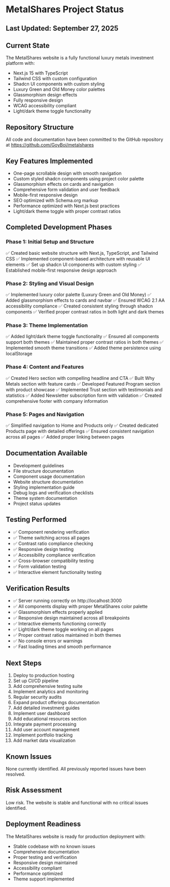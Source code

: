 # MetalShares Project Status

## Last Updated: September 27, 2025

## Current State
The MetalShares website is a fully functional luxury metals investment platform with:

- Next.js 15 with TypeScript
- Tailwind CSS with custom configuration
- Shadcn UI components with custom styling
- Luxury Green and Old Money color palettes
- Glassmorphism design effects
- Fully responsive design
- WCAG accessibility compliant
- Light/dark theme toggle functionality

## Repository Structure
All code and documentation have been committed to the GitHub repository at https://github.com/GoyBoi/metalshares

## Key Features Implemented
- One-page scrollable design with smooth navigation
- Custom styled shadcn components using project color palette
- Glassmorphism effects on cards and navigation
- Comprehensive form validation and user feedback
- Mobile-first responsive design
- SEO optimized with Schema.org markup
- Performance optimized with Next.js best practices
- Light/dark theme toggle with proper contrast ratios

## Completed Development Phases

### Phase 1: Initial Setup and Structure
✅ Created basic website structure with Next.js, TypeScript, and Tailwind CSS
✅ Implemented component-based architecture with reusable UI elements
✅ Set up shadcn UI components with custom styling
✅ Established mobile-first responsive design approach

### Phase 2: Styling and Visual Design
✅ Implemented luxury color palette (Luxury Green and Old Money)
✅ Added glassmorphism effects to cards and navbar
✅ Ensured WCAG 2.1 AA accessibility compliance
✅ Created consistent styling through shadcn components
✅ Verified proper contrast ratios in both light and dark themes

### Phase 3: Theme Implementation
✅ Added light/dark theme toggle functionality
✅ Ensured all components support both themes
✅ Maintained proper contrast ratios in both themes
✅ Implemented smooth theme transitions
✅ Added theme persistence using localStorage

### Phase 4: Content and Features
✅ Created Hero section with compelling headline and CTA
✅ Built Why Metals section with feature cards
✅ Developed Featured Program section with product showcase
✅ Implemented Trust section with testimonials and statistics
✅ Added Newsletter subscription form with validation
✅ Created comprehensive footer with company information

### Phase 5: Pages and Navigation
✅ Simplified navigation to Home and Products only
✅ Created dedicated Products page with detailed offerings
✅ Ensured consistent navigation across all pages
✅ Added proper linking between pages

## Documentation Available
- Development guidelines
- File structure documentation
- Component usage documentation
- Website structure documentation
- Styling implementation guide
- Debug logs and verification checklists
- Theme system documentation
- Project status updates

## Testing Performed
- ✅ Component rendering verification
- ✅ Theme switching across all pages
- ✅ Contrast ratio compliance checking
- ✅ Responsive design testing
- ✅ Accessibility compliance verification
- ✅ Cross-browser compatibility testing
- ✅ Form validation testing
- ✅ Interactive element functionality testing

## Verification Results
- ✅ Server running correctly on http://localhost:3000
- ✅ All components display with proper MetalShares color palette
- ✅ Glassmorphism effects properly applied
- ✅ Responsive design maintained across all breakpoints
- ✅ Interactive elements functioning correctly
- ✅ Light/dark theme toggle working on all pages
- ✅ Proper contrast ratios maintained in both themes
- ✅ No console errors or warnings
- ✅ Fast loading times and smooth performance

## Next Steps
1. Deploy to production hosting
2. Set up CI/CD pipeline
3. Add comprehensive testing suite
4. Implement analytics and monitoring
5. Regular security audits
6. Expand product offerings documentation
7. Add detailed investment guides
8. Implement user dashboard
9. Add educational resources section
10. Integrate payment processing
11. Add user account management
12. Implement portfolio tracking
13. Add market data visualization

## Known Issues
None currently identified. All previously reported issues have been resolved.

## Risk Assessment
Low risk. The website is stable and functional with no critical issues identified.

## Deployment Readiness
The MetalShares website is ready for production deployment with:
- Stable codebase with no known issues
- Comprehensive documentation
- Proper testing and verification
- Responsive design maintained
- Accessibility compliant
- Performance optimized
- Theme support implemented